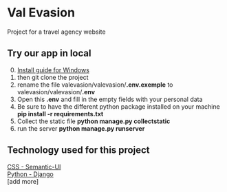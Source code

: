 # Val Evasion
Project for a travel agency website

## Try our app in local

0. [Install guide for Windows](https://docs.djangoproject.com/fr/2.0/howto/windows/)
1. then git clone the project
2. rename the file valevasion/valevasion/**.env.exemple** to valevasion/valevasion/**.env**
3. Open this **.env** and fill in the empty fields with your personal data
4. Be sure to have the different python package installed on your machine **pip install -r requirements.txt**
5. Collect the static file **python manage.py collectstatic**
5. run the server **python manage.py runserver**

## Technology used for this project
[CSS - Semantic-UI](https://semantic-ui.com) <br>
[Python - Django](https://www.djangoproject.com) <br>
[add more]
